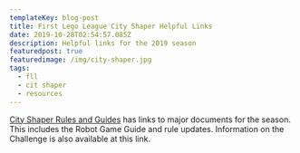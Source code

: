 ```yaml
---
templateKey: blog-post
title: First Lego League City Shaper Helpful Links
date: 2019-10-28T02:54:57.085Z
description: Helpful links for the 2019 season
featuredpost: true
featuredimage: /img/city-shaper.jpg
tags:
  - fll
  - cit shaper
  - resources
---
```

[City Shaper Rules and Guides](https://www.firstinspires.org/resource-library/fll/challenge-and-resources) has links to major documents for the season.  This includes the Robot Game Guide and rule updates.  Information on the Challenge is also available at this link.

